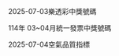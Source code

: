 
2025-07-03樂透彩中獎號碼

                                
114年 03~04月統一發票中獎號碼
                             
2025-07-04空氣品質指標
                              